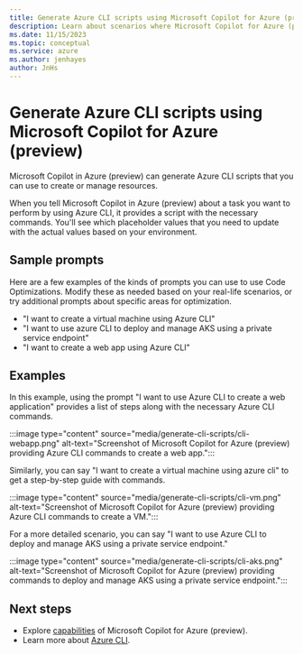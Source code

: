 ```yaml
---
title: Generate Azure CLI scripts using Microsoft Copilot for Azure (preview)
description: Learn about scenarios where Microsoft Copilot for Azure (preview) can generate Azure CLI scripts for you to customize and use.
ms.date: 11/15/2023
ms.topic: conceptual
ms.service: azure
ms.author: jenhayes
author: JnHs
---
```


# Generate Azure CLI scripts using Microsoft Copilot for Azure (preview)

Microsoft Copilot in Azure (preview) can generate Azure CLI scripts that you can use to create or manage resources.

When you tell Microsoft Copilot in Azure (preview) about a task you want to perform by using Azure CLI, it provides a script with the necessary commands. You'll see which placeholder values that you need to update with the actual values based on your environment.

## Sample prompts

Here are a few examples of the kinds of prompts you can use to use Code Optimizations. Modify these as needed based on your real-life scenarios, or try additional prompts about specific areas for optimization.

- "I want to create a virtual machine using Azure CLI"
- "I want to use azure CLI to deploy and manage AKS using a private service endpoint"
- "I want to create a web app using Azure CLI"

## Examples

In this example, using the prompt "I want to use Azure CLI to create a web application" provides a list of steps along with the necessary Azure CLI commands.

:::image type="content" source="media/generate-cli-scripts/cli-webapp.png" alt-text="Screenshot of Microsoft Copilot for Azure (preview) providing Azure CLI commands to create a web app.":::

Similarly, you can say "I want to create a virtual machine using azure cli" to get a step-by-step guide with commands.

:::image type="content" source="media/generate-cli-scripts/cli-vm.png" alt-text="Screenshot of Microsoft Copilot for Azure (preview) providing Azure CLI commands to create a VM.":::

For a more detailed scenario, you can say "I want to use Azure CLI to deploy and manage AKS using a private service endpoint."

:::image type="content" source="media/generate-cli-scripts/cli-aks.png" alt-text="Screenshot of Microsoft Copilot for Azure (preview) providing commands to deploy and manage AKS using a private service endpoint.":::

## Next steps

- Explore [capabilities](capabilities.md) of Microsoft Copilot for Azure (preview).
- Learn more about [Azure CLI](/azure/cli).
